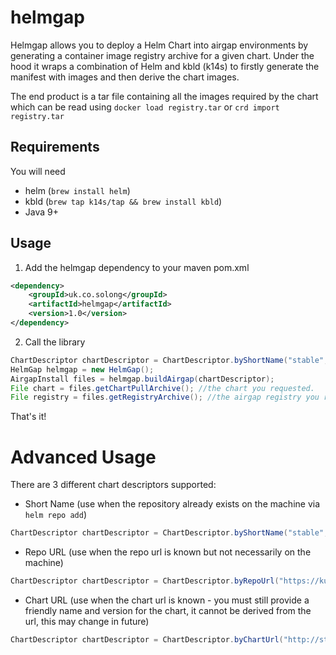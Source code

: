 # helmgap

Helmgap allows you to deploy a Helm Chart into airgap environments by generating a container image registry archive for a given chart. Under the hood it wraps a combination of Helm and kbld (k14s) to firstly generate the manifest with images and then derive the chart images.

The end product is a tar file containing all the images required by the chart which can be read using `docker load registry.tar` or `crd import registry.tar`

## Requirements
You will need 
- helm (`brew install helm`)
- kbld (`brew tap k14s/tap && brew install kbld`)
- Java 9+

## Usage

1. Add the helmgap dependency to your maven pom.xml
```xml
<dependency>
    <groupId>uk.co.solong</groupId>
    <artifactId>helmgap</artifactId>
    <version>1.0</version>
</dependency>
```

2. Call the library
```java
ChartDescriptor chartDescriptor = ChartDescriptor.byShortName("stable", "hackmd", "0.1.0");
HelmGap helmgap = new HelmGap();
AirgapInstall files = helmgap.buildAirgap(chartDescriptor);
File chart = files.getChartPullArchive(); //the chart you requested.
File registry = files.getRegistryArchive(); //the airgap registry you requested.
```

That's it!
# Advanced Usage
There are 3 different chart descriptors supported:
- Short Name (use when the repository already exists on the machine via `helm repo add`)
```java
ChartDescriptor chartDescriptor = ChartDescriptor.byShortName("stable", "hackmd", "0.1.0");
```
- Repo URL (use when the repo url is known but not necessarily on the machine)
```java
ChartDescriptor chartDescriptor = ChartDescriptor.byRepoUrl("https://kubernetes-charts.storage.googleapis.com", "hackmd", "0.1.0");
```
- Chart URL (use when the chart url is known - you must still provide a friendly name and version for the chart, it cannot be derived from the url, this may change in future)
```java
ChartDescriptor chartDescriptor = ChartDescriptor.byChartUrl("http://storage.googleapis.com/kubernetes-charts/dask-1.1.0.tgz", "dask", "1.1.0");
```
